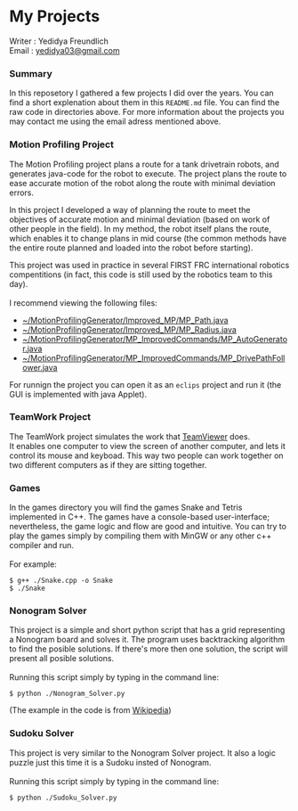 # My Projects

Writer : Yedidya Freundlich\
Email : yedidya03@gmail.com

### Summary
In this reposetory I gathered a few projects I did over the years. 
You can find a short explenation about them in this ```README.md``` file. You can find the raw code in directories above.
For more information about the projects you may contact me using the email adress mentioned above.

### Motion Profiling Project
The Motion Profiling project plans a route for a tank drivetrain robots, and generates java-code for the robot to execute.
The project plans the route to ease accurate motion of the robot along the route with minimal deviation errors. 

In this project I developed a way of planning the route to meet the objectives of accurate motion and minimal deviation (based on work of other people in the field).
In my method, the robot itself plans the route, which enables it to change plans in mid course (the common methods have the entire route planned and loaded into the robot before starting).

This project was used in practice in several FIRST FRC international robotics compentitions (in fact, this code is still used by the robotics team to this day).\
\
I recommend viewing the following files:
* [~/MotionProfilingGenerator/Improved_MP/MP_Path.java](https://github.com/yedidya03/MyProjects/blob/main/Motion%20Profiling%20Project%20(Java)/MotionProfilingGenerator/Improved_MP/MP_Path.java)
* [~/MotionProfilingGenerator/Improved_MP/MP_Radius.java](https://github.com/yedidya03/MyProjects/blob/main/Motion%20Profiling%20Project%20(Java)/MotionProfilingGenerator/Improved_MP/MP_Radius.java)
* [~/MotionProfilingGenerator/MP_ImprovedCommands/MP_AutoGenerator.java](https://github.com/yedidya03/MyProjects/blob/main/Motion%20Profiling%20Project%20(Java)/MotionProfilingGenerator/MP_ImprovedCommands/MP_AutoGenerator.java)
* [~/MotionProfilingGenerator/MP_ImprovedCommands/MP_DrivePathFollower.java](https://github.com/yedidya03/MyProjects/blob/main/Motion%20Profiling%20Project%20(Java)/MotionProfilingGenerator/MP_ImprovedCommands/MP_DrivePathFollower.java)

For runnign the project you can open it as an ```eclips``` project and run it (the GUI is implemented with java Applet).

### TeamWork Project
The TeamWork project simulates the work that [TeamViewer](https://www.teamviewer.com/en/) does.\
It enables one computer to view the screen of another computer, and lets it control its mouse and keyboad. This way two people can work together on two different computers as if they are sitting together.

### Games
In the games directory you will find the games Snake and Tetris implemented in C++.
The games have a console-based user-interface; nevertheless, the game logic and flow are good and intuitive.
You can try to play the games simply by compiling them with MinGW or any other c++ compiler and run.\
\
For example:
```
$ g++ ./Snake.cpp -o Snake
$ ./Snake
```
### Nonogram Solver
This project is a simple and short python script that has a grid representing a Nonogram board and solves it. The program uses backtracking algorithm to find the posible solutions. If there's more then one solution, the script will present all posible solutions.\
\
Running this script simply by typing in the command line:
```
$ python ./Nonogram_Solver.py
```
(The example in the code is from [Wikipedia](https://en.wikipedia.org/wiki/Nonogram))

### Sudoku Solver
This project is very similar to the Nonogram Solver project. It also a logic puzzle just this time it is a Sudoku insted of Nonogram.\
\
Running this script simply by typing in the command line:
```
$ python ./Sudoku_Solver.py
```
